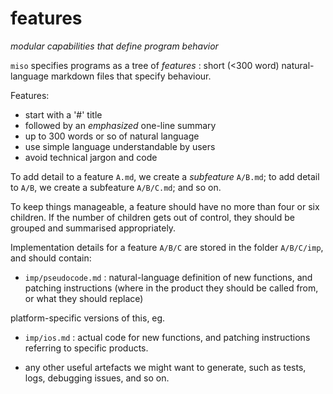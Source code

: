 # features
*modular capabilities that define program behavior*

`miso` specifies programs as a tree of *features* : short (<300 word) natural-language markdown files that specify behaviour.

Features:

- start with a '#' title
- followed by an *emphasized* one-line summary
- up to 300 words or so of natural language
- use simple language understandable by users
- avoid technical jargon and code

To add detail to a feature `A.md`, we create a *subfeature* `A/B.md`; to add detail to `A/B`, we create a subfeature `A/B/C.md`; and so on.

To keep things manageable, a feature should have no more than four or six children. If the number of children gets out of control, they should be grouped and summarised appropriately.

Implementation details for a feature `A/B/C` are stored in the folder `A/B/C/imp`, and should contain:

- `imp/pseudocode.md` : natural-language definition of new functions, and patching instructions (where in the product they should be called from, or what they should replace)

platform-specific versions of this, eg.
- `imp/ios.md` : actual code for new functions, and patching instructions referring to specific products.

- any other useful artefacts we might want to generate, such as tests, logs, debugging issues, and so on.